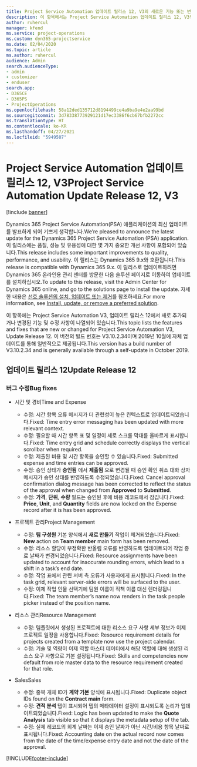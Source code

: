 ```yaml
---
title: Project Service Automation 업데이트 릴리스 12, V3의 새로운 기능 또는 변경된 기능
description: 이 항목에서는 Project Service Automation 업데이트 릴리스 12, V3의 새로운 기능에 대한 정보를 제공합니다.
author: ruhercul
manager: kfend
ms.service: project-operations
ms.custom: dyn365-projectservice
ms.date: 02/04/2020
ms.topic: article
ms.author: ruhercul
audience: Admin
search.audienceType:
- admin
- customizer
- enduser
search.app:
- D365CE
- D365PS
- ProjectOperations
ms.openlocfilehash: 58a12ded135712d8194499ce4a9ba9e4e2aa99bd
ms.sourcegitcommit: 3d78338773929121d17ec3386f6cb67bfb2272cc
ms.translationtype: HT
ms.contentlocale: ko-KR
ms.lasthandoff: 04/27/2021
ms.locfileid: "5949507"
---
```

# <a name="project-service-automation-update-release-12-v3"></a><span data-ttu-id="7b35c-103">Project Service Automation 업데이트 릴리스 12, V3</span><span class="sxs-lookup"><span data-stu-id="7b35c-103">Project Service Automation Update Release 12, V3</span></span>

[!include [banner](../includes/psa-now-project-operations.md)]

<span data-ttu-id="7b35c-104">Dynamics 365 Project Service Automation(PSA) 애플리케이션의 최신 업데이트를 발표하게 되어 기쁘게 생각합니다.</span><span class="sxs-lookup"><span data-stu-id="7b35c-104">We’re pleased to announce the latest update for the Dynamics 365 Project Service Automation (PSA) application.</span></span> <span data-ttu-id="7b35c-105">이 릴리스에는 품질, 성능 및 유용성에 대한 몇 가지 중요한 개선 사항이 포함되어 있습니다.</span><span class="sxs-lookup"><span data-stu-id="7b35c-105">This release includes some important improvements to quality, performance, and usability.</span></span> <span data-ttu-id="7b35c-106">이 릴리스는 Dynamics 365 9.x와 호환됩니다.</span><span class="sxs-lookup"><span data-stu-id="7b35c-106">This release is compatible with Dynamics 365 9.x.</span></span> <span data-ttu-id="7b35c-107">이 릴리스로 업데이트하려면 Dynamics 365 온라인용 관리 센터를 방문한 다음 솔루션 페이지로 이동하여 업데이트를 설치하십시오.</span><span class="sxs-lookup"><span data-stu-id="7b35c-107">To update to this release, visit the Admin Center for Dynamics 365 online, and go to the solutions page to install the update.</span></span> <span data-ttu-id="7b35c-108">자세한 내용은 [선호 솔루션의 설치, 업데이트 또는 제거](/power-platform/admin/install-remove-preferred-solution)를 참조하세요.</span><span class="sxs-lookup"><span data-stu-id="7b35c-108">For more information, see [Install, update, or remove a preferred solution](/power-platform/admin/install-remove-preferred-solution).</span></span>

<span data-ttu-id="7b35c-109">이 항목에는 Project Service Automation V3, 업데이트 릴리스 12에서 새로 추가되거나 변경된 기능 및 수정 사항이 나열되어 있습니다.</span><span class="sxs-lookup"><span data-stu-id="7b35c-109">This topic lists the features and fixes that are new or changed for Project Service Automation V3, Update Release 12.</span></span> <span data-ttu-id="7b35c-110">이 버전의 빌드 번호는 V3.10.2.34이며 2019년 10월에 자체 업데이트를 통해 일반적으로 제공됩니다.</span><span class="sxs-lookup"><span data-stu-id="7b35c-110">This version has a build number of V3.10.2.34 and is generally available through a self-update in October 2019.</span></span>

## <a name="update-release-12"></a><span data-ttu-id="7b35c-111">업데이트 릴리스 12</span><span class="sxs-lookup"><span data-stu-id="7b35c-111">Update Release 12</span></span>

### <a name="bug-fixes"></a><span data-ttu-id="7b35c-112">버그 수정</span><span class="sxs-lookup"><span data-stu-id="7b35c-112">Bug fixes</span></span>

- <span data-ttu-id="7b35c-113">시간 및 경비</span><span class="sxs-lookup"><span data-stu-id="7b35c-113">Time and Expense</span></span>

    - <span data-ttu-id="7b35c-114">수정: 시간 항목 오류 메시지가 더 관련성이 높은 컨텍스트로 업데이트되었습니다.</span><span class="sxs-lookup"><span data-stu-id="7b35c-114">Fixed: Time entry error messaging has been updated with more relevant context.</span></span>
    - <span data-ttu-id="7b35c-115">수정: 필요할 때 시간 항목 표 및 일정이 세로 스크롤 막대를 올바르게 표시합니다.</span><span class="sxs-lookup"><span data-stu-id="7b35c-115">Fixed: Time entry grid and schedule correctly displays the vertical scrollbar when required.</span></span>
    - <span data-ttu-id="7b35c-116">수정: 제출된 비용 및 시간 항목을 승인할 수 있습니다.</span><span class="sxs-lookup"><span data-stu-id="7b35c-116">Fixed: Submitted expense and time entries can be approved.</span></span>
    - <span data-ttu-id="7b35c-117">수정: 승인 상태가 **승인됨** 에서 **제출됨** 으로 변경될 때 승인 확인 취소 대화 상자 메시지가 승인 상태를 반영하도록 수정되었습니다.</span><span class="sxs-lookup"><span data-stu-id="7b35c-117">Fixed: Cancel approval confirmation dialog message has been corrected to reflect the status of the approval when changed from **Approved** to **Submitted**.</span></span>
    - <span data-ttu-id="7b35c-118">수정: **가격**, **단위**, **수량** 필드는 승인된 후에 비용 레코드에서 잠깁니다.</span><span class="sxs-lookup"><span data-stu-id="7b35c-118">Fixed: **Price**, **Unit**, and **Quantity** fields are now locked on the Expense record after it is has been approved.</span></span>

- <span data-ttu-id="7b35c-119">프로젝트 관리</span><span class="sxs-lookup"><span data-stu-id="7b35c-119">Project Management</span></span>

    - <span data-ttu-id="7b35c-120">수정: **팀 구성원** 기본 양식에서 **새로 만들기** 작업이 제거되었습니다.</span><span class="sxs-lookup"><span data-stu-id="7b35c-120">Fixed: **New** action on **Team member** main form has been removed.</span></span>
    - <span data-ttu-id="7b35c-121">수정: 리소스 할당이 부정확한 반올림 오류를 반영하도록 업데이트되어 작업 종료 날짜가 변경되었습니다.</span><span class="sxs-lookup"><span data-stu-id="7b35c-121">Fixed: Resource assignments have been updated to account for inaccurate rounding errors, which lead to a shift in a task’s end date.</span></span>
    - <span data-ttu-id="7b35c-122">수정: 작업 표에서 관련 서버 측 오류가 사용자에게 표시됩니다.</span><span class="sxs-lookup"><span data-stu-id="7b35c-122">Fixed: In the task grid, relevant server-side errors will be surfaced to the user.</span></span>
    - <span data-ttu-id="7b35c-123">수정: 이제 작업 인물 선택기에 팀원 이름이 직책 이름 대신 렌더링됩니다.</span><span class="sxs-lookup"><span data-stu-id="7b35c-123">Fixed: The team member’s name now renders in the task people picker instead of the position name.</span></span>

- <span data-ttu-id="7b35c-124">리소스 관리</span><span class="sxs-lookup"><span data-stu-id="7b35c-124">Resource Management</span></span>

    - <span data-ttu-id="7b35c-125">수정: 템플릿에서 생성된 프로젝트에 대한 리소스 요구 사항 세부 정보가 이제 프로젝트 일정을 사용합니다.</span><span class="sxs-lookup"><span data-stu-id="7b35c-125">Fixed: Resource requirement details for projects created from a template now use the project calendar.</span></span>
    - <span data-ttu-id="7b35c-126">수정: 기술 및 역량이 이제 역할 마스터 데이터에서 해당 역할에 대해 생성된 리소스 요구 사항으로 기본 설정됩니다.</span><span class="sxs-lookup"><span data-stu-id="7b35c-126">Fixed: Skills and competencies now default from role master data to the resource requirement created for that role.</span></span>

- <span data-ttu-id="7b35c-127">Sales</span><span class="sxs-lookup"><span data-stu-id="7b35c-127">Sales</span></span>

    - <span data-ttu-id="7b35c-128">수정: 중복 개체 ID가 **계약 기본** 양식에 표시됩니다.</span><span class="sxs-lookup"><span data-stu-id="7b35c-128">Fixed: Duplicate object IDs found on the **Contract main** form.</span></span>
    - <span data-ttu-id="7b35c-129">수정: **견적 분석** 탭이 표시되어 탭의 메타데이터 설정이 표시되도록 논리가 업데이트되었습니다.</span><span class="sxs-lookup"><span data-stu-id="7b35c-129">Fixed: Logic has been updated to make the **Quote Analysis** tab visible so that it displays the metadata setup of the tab.</span></span>
    - <span data-ttu-id="7b35c-130">수정: 실제 레코드의 회계 날짜는 이제 승인 날짜가 아닌 시간/비용 항목 날짜로 표시됩니다.</span><span class="sxs-lookup"><span data-stu-id="7b35c-130">Fixed: Accounting date on the actual record now comes from the date of the time/expense entry date and not the date of the approval.</span></span>


[!INCLUDE[footer-include](../includes/footer-banner.md)]